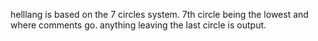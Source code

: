helllang is based on the 7 circles system.
7th circle being the lowest and where comments go.
anything leaving the last circle is output.
